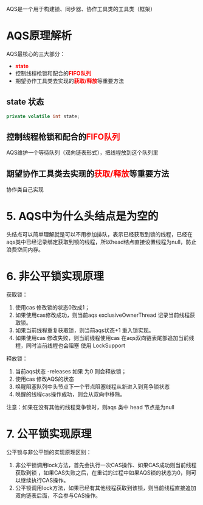 AQS是一个用于构建锁、同步器、协作工具类的工具类（框架）



# AQS原理解析

AQS最核心的三大部分：

- **<font color='red'>state</font>**
- 控制线程枪锁和配合的<font color='red'>**FIFO队列**</font>
- 期望协作工具类去实现的<font color='red'>**获取/释放**</font>等重要方法



## state 状态

```java
private volatile int state;
```



## 控制线程枪锁和配合的<font color='red'>**FIFO队列**</font>

AQS维护一个等待队列（双向链表形式），把线程放到这个队列里



## 期望协作工具类去实现的<font color='red'>**获取/释放**</font>等重要方法

协作类自己实现

# 5. AQS中为什么头结点是为空的

头结点可以简单理解就是可以不用参加排队，表示已经获取到锁的线程，已经在aqs类中已经记录绑定获取到锁的线程，所以head结点直接设置线程为null，防止浪费空间内存。

# 6. 非公平锁实现原理

获取锁：

1. 使用cas 修改锁的状态0改成1；
2. 如果使用cas修改成功，则当前aqs exclusiveOwnerThread 记录当前线程获取锁。
3. 如果当前线程重复获取锁，则当前aqs状态+1 重入锁实现。
4. 如果使用cas 修改失败，则当前线程使用cas 在aqs双向链表尾部追加当前线程，同时当前线程也会阻塞 使用 LockSupport

释放锁：

1. 当前aqs状态 -releases 如果 为0 则会释放锁；
2. 使用cas 修改AQS的状态
3. 唤醒阻塞队列中头节点下一个节点阻塞线程从新进入到竞争锁状态
4. 唤醒的线程cas操作成功，则会从双向中移除。

注意：如果在没有其他的线程竞争锁时，则aqs 类中 head 节点是为null

# 7. 公平锁实现原理

公平锁与非公平锁的实现原理区别：

1. 非公平锁调用lock方法，首先会执行一次CAS操作、如果CAS成功则当前线程获取到锁 ，如果CAS失败之后，在重试的过程中如果AQS锁的状态为0，则可以继续执行CAS操作。
2. 公平锁调用lock方法，如果已经有其他线程获取到该锁，则当前线程直接追加双向链表后面，不会参与CAS操作。